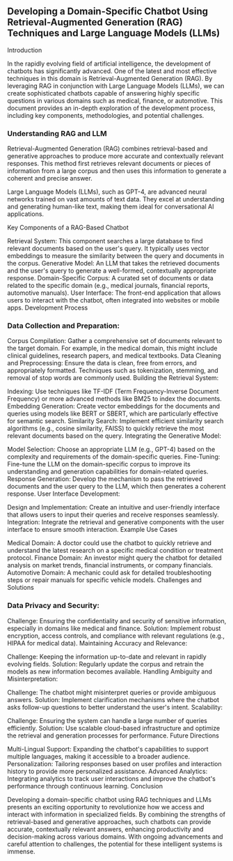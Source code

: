 ## Developing a Domain-Specific Chatbot Using Retrieval-Augmented Generation (RAG) Techniques and Large Language Models (LLMs)
Introduction

In the rapidly evolving field of artificial intelligence, the development of chatbots has significantly advanced. One of the latest and most effective techniques in this domain is Retrieval-Augmented Generation (RAG). By leveraging RAG in conjunction with Large Language Models (LLMs), we can create sophisticated chatbots capable of answering highly specific questions in various domains such as medical, finance, or automotive. This document provides an in-depth exploration of the development process, including key components, methodologies, and potential challenges.

### Understanding RAG and LLM

Retrieval-Augmented Generation (RAG) combines retrieval-based and generative approaches to produce more accurate and contextually relevant responses. This method first retrieves relevant documents or pieces of information from a large corpus and then uses this information to generate a coherent and precise answer.

Large Language Models (LLMs), such as GPT-4, are advanced neural networks trained on vast amounts of text data. They excel at understanding and generating human-like text, making them ideal for conversational AI applications.

Key Components of a RAG-Based Chatbot

Retrieval System: This component searches a large database to find relevant documents based on the user's query. It typically uses vector embeddings to measure the similarity between the query and documents in the corpus.
Generative Model: An LLM that takes the retrieved documents and the user's query to generate a well-formed, contextually appropriate response.
Domain-Specific Corpus: A curated set of documents or data related to the specific domain (e.g., medical journals, financial reports, automotive manuals).
User Interface: The front-end application that allows users to interact with the chatbot, often integrated into websites or mobile apps.
Development Process

### Data Collection and Preparation:

Corpus Compilation: Gather a comprehensive set of documents relevant to the target domain. For example, in the medical domain, this might include clinical guidelines, research papers, and medical textbooks.
Data Cleaning and Preprocessing: Ensure the data is clean, free from errors, and appropriately formatted. Techniques such as tokenization, stemming, and removal of stop words are commonly used.
Building the Retrieval System:

Indexing: Use techniques like TF-IDF (Term Frequency-Inverse Document Frequency) or more advanced methods like BM25 to index the documents.
Embedding Generation: Create vector embeddings for the documents and queries using models like BERT or SBERT, which are particularly effective for semantic search.
Similarity Search: Implement efficient similarity search algorithms (e.g., cosine similarity, FAISS) to quickly retrieve the most relevant documents based on the query.
Integrating the Generative Model:

Model Selection: Choose an appropriate LLM (e.g., GPT-4) based on the complexity and requirements of the domain-specific queries.
Fine-Tuning: Fine-tune the LLM on the domain-specific corpus to improve its understanding and generation capabilities for domain-related queries.
Response Generation: Develop the mechanism to pass the retrieved documents and the user query to the LLM, which then generates a coherent response.
User Interface Development:

Design and Implementation: Create an intuitive and user-friendly interface that allows users to input their queries and receive responses seamlessly.
Integration: Integrate the retrieval and generative components with the user interface to ensure smooth interaction.
Example Use Cases

Medical Domain: A doctor could use the chatbot to quickly retrieve and understand the latest research on a specific medical condition or treatment protocol.
Finance Domain: An investor might query the chatbot for detailed analysis on market trends, financial instruments, or company financials.
Automotive Domain: A mechanic could ask for detailed troubleshooting steps or repair manuals for specific vehicle models.
Challenges and Solutions

### Data Privacy and Security:

Challenge: Ensuring the confidentiality and security of sensitive information, especially in domains like medical and finance.
Solution: Implement robust encryption, access controls, and compliance with relevant regulations (e.g., HIPAA for medical data).
Maintaining Accuracy and Relevance:

Challenge: Keeping the information up-to-date and relevant in rapidly evolving fields.
Solution: Regularly update the corpus and retrain the models as new information becomes available.
Handling Ambiguity and Misinterpretation:

Challenge: The chatbot might misinterpret queries or provide ambiguous answers.
Solution: Implement clarification mechanisms where the chatbot asks follow-up questions to better understand the user's intent.
Scalability:

Challenge: Ensuring the system can handle a large number of queries efficiently.
Solution: Use scalable cloud-based infrastructure and optimize the retrieval and generation processes for performance.
Future Directions

Multi-Lingual Support: Expanding the chatbot's capabilities to support multiple languages, making it accessible to a broader audience.
Personalization: Tailoring responses based on user profiles and interaction history to provide more personalized assistance.
Advanced Analytics: Integrating analytics to track user interactions and improve the chatbot's performance through continuous learning.
Conclusion

Developing a domain-specific chatbot using RAG techniques and LLMs presents an exciting opportunity to revolutionize how we access and interact with information in specialized fields. By combining the strengths of retrieval-based and generative approaches, such chatbots can provide accurate, contextually relevant answers, enhancing productivity and decision-making across various domains. With ongoing advancements and careful attention to challenges, the potential for these intelligent systems is immense.
